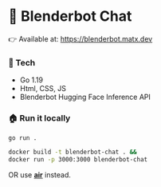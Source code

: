 # 🤖 Blenderbot Chat

👉 Available at: https://blenderbot.matx.dev

### 🔨 Tech

- Go 1.19
- Html, CSS, JS
- Blenderbot Hugging Face Inference API

### 🏠 Run it locally

```bash
go run .
```

```bash
docker build -t blenderbot-chat . &&
docker run -p 3000:3000 blenderbot-chat
```

OR use **[air](https://github.com/cosmtrek/air)** instead.
